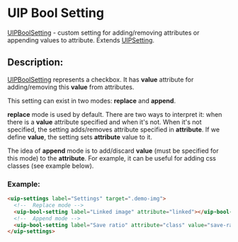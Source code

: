 # UIP Bool Setting

[UIPBoolSetting](src/plugins/settings/settings/setting/bool-setting/README.md) - custom setting for adding/removing attributes or appending values to attribute.
Extends [UIPSetting](src/plugins/settings/settings/setting/README.md).

## Description:

[UIPBoolSetting](src/plugins/settings/settings/setting/bool-setting/README.md) represents a checkbox. It has **value** attribute for adding/removing this **value**
from attributes.

This setting can exist in two modes: **replace** and **append**.

**replace** mode is used by default. There are two ways to interpret it: when there is a **value** attribute
specified and when it's not. When it's not specified, the setting adds/removes attribute specified in **attribute**.
If we define **value**, the setting sets **attribute** value to it.

The idea of **append** mode is to add/discard **value** (must be specified for this mode) to the **attribute**.
For example, it can be useful for adding css classes (see example below).

### Example:

```html
<uip-settings label="Settings" target=".demo-img">
  <!--  Replace mode -->
  <uip-bool-setting label="Linked image" attribute="linked"></uip-bool-setting>
  <!--  Append mode -->
  <uip-bool-setting label="Save ratio" attribute="class" value="save-ratio-class"></uip-bool-setting>
</uip-settings>
```
